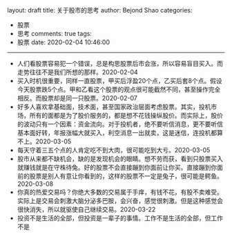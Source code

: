 layout: draft
title: 关于股市的思考
author: Bejond Shao
categories:
  - 股票
  - 思考
comments: true
tags:
  - 股票
date: 2020-02-04 10:46:00
---
* 人们看股票容易犯一个错误，总是构思股票后市会涨，所以容易盲目买入。而走势往往不是我们所想的那样。2020-02-04
* 买入时机很重要，同样一直股票，甲买后浮盈20个点，乙买后套8个点。假设今天股票跌5个点。甲和乙看这个股票的观点很可能截然不同，甚至操作完全相反。而股票却是同一只股票。2020-02-07
* 好多人喜欢拿基础面，技术面，甚至国家政治层面考虑股票。其实，投机市场，所有的面都是为了股价服务的，都是想不花钱操纵股价。而实际上，股价的波动只有一个因素：资金流向。对于投机者，绝不要听信消息，更不要听信基本面好转，年报涨幅大就买入，利空消息一出就卖，这是迷信，连投机都算不上。2020-03-05
* 每天守着三五个点的人肯定吃不到大肉，很可能吃到大亏。2020-03-05
* 股市从来都不缺机会，缺的是发现机会的眼睛。想不劳而获，看到只股票买入就赚钱就是在守株待兔。好的股票不会直接蹦到你面前让你买。直接蹦到你面前的股票是别人有意让你看到的，这样的股票不一定是兔子，很可能是鳄鱼。2020-03-08
* 你真的热爱交易吗？你绝大多数的交易属于手痒，有钱不花，有股不卖难受。实际上是交易会刺激大脑分泌多巴胺，会兴奋，感觉很刺激。但是这种感觉会很快消失，所以就驱使自己继续交易。2020-03-22
* 投资不是生活的全部，但投资是一辈子的事情。工作不是生活的全部，但工作不是